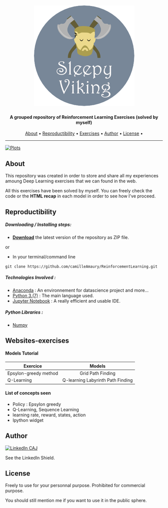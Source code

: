 <h1 align="center">
  <br>
  <a href="https://github.com/camilleAmaury/ReinforcementLearning.git"><img src="/images/sleepyviking.png" alt="Sleepy Viking"></a>
</h1>

<h4 align="center">A grouped repository of Reinforcement Learning Exercises (solved by myself)</h4>

<span align="center"></span>
      
<p align="center">
  <a href="#about">About</a> •
  <a href="#reproductibility">Reproductibility</a> •
  <a href="#websites-exercises">Exercises</a> •
  <a href="#author">Author</a> •
  <a href="#license">License</a> •
</p>

---

[![Plots][screen]]()

## About

This repository was created in order to store and share all my experiences amoung Deep Learning exercises that we can found in the web.

All this exercises have been solved by myself. You can freely check the code or the **HTML recap** in each model in order to see how I've proceed.

## Reproductibility

##### Downloading / Installing steps:
* **[Download](https://github.com/camilleAmaury/ReinforcementLearning/archive/master.zip)** the latest version of the repository as ZIP file.

or

* In your terminal/command line
```
git clone https://github.com/camilleAmaury/ReinforcementLearning.git
```

##### Technologies Involved :

* [Anaconda](https://www.anaconda.com/) : An environnement for datascience project and more...
* [Python 3.(7)](https://www.python.org/) : The main language used.
* [Jupyter Notebook](https://jupyter.org/) : A really efficient and usable IDE.

##### Python Libraries :

* [Numpy](https://numpy.org/)

## Websites-exercises

#### Models Tutorial

|    Exercice                 |      Models         |
| -------------------------- | :----------------:  |
| Epsylon-greedy method      | Grid Path Finding |
| Q-Learning       | Q-learning Labyrinth Path Finding |


#### List of concepts seen

* Policy : Epsylon greedy
* Q-Learning, Sequence Learning
* learning rate, reward, states, action
* Ipython widget

## Author

[![LinkedIn CAJ][linkedin-shield]][linkedin-url-1]


See the LinkedIn Shield.

## License

Freely to use for your personnal purpose. Prohibited for commercial purpose.

You should still mention me if you want to use it in the public sphere.


[linkedin-shield]: https://img.shields.io/badge/-LinkedIn-black.svg?style=flat-square&logo=linkedin&colorB=555
[linkedin-url-1]: https://www.linkedin.com/in/camille-amaury-juge/
[screen]: images/mnist.png